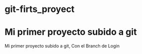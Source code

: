 # git-firts_proyect

Mi primer proyecto subido a git
=======
Mi primer proyecto subido a git, Con el Branch de Login

